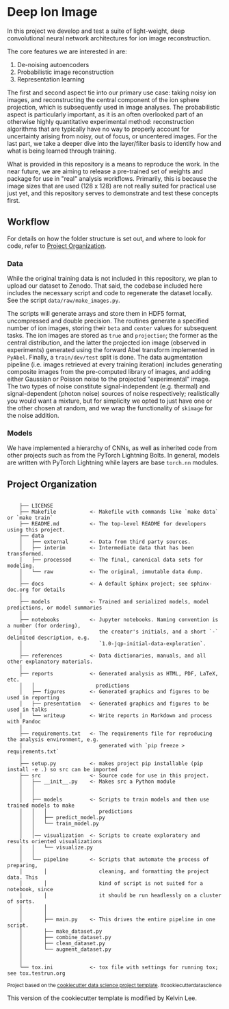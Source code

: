 # Deep Ion Image

In this project we develop and test a suite of light-weight, deep convolutional neural network architectures for ion image reconstruction.

The core features we are interested in are:

1. De-noising autoencoders
2. Probabilistic image reconstruction
3. Representation learning

The first and second aspect tie into our primary use case: taking noisy ion images, and reconstructing the central component of the ion sphere projection, which is subsequently used in image analyses. The probabilistic aspect is particularly important, as it is an often overlooked part of an otherwise highly quantitative experimental method: reconstruction algorithms that are typically have no way to properly account for uncertainty arising from noisy, out of focus, or uncentered images. For the last part, we take a deeper dive into the layer/filter basis to identify how and what is being learned through training.

What is provided in this repository is a means to reproduce the work. In the near future, we are aiming to release a pre-trained set of weights and package for use in "real" analysis workflows. Primarily, this is because the image sizes that are used (128 x 128) are not really suited for practical use just yet, and this repository serves to demonstrate and test these concepts first.

## Workflow

For details on how the folder structure is set out, and where to look for code, refer to [Project Organization](#project-organization).

### Data

While the original training data is not included in this repository, we plan to upload our dataset to Zenodo. That said, the codebase included here includes the necessary script and code to regenerate the dataset locally. See the script `data/raw/make_images.py`.

The scripts will generate arrays and store them in HDF5 format, uncompressed and double precision. The routines generate a specified number of ion images, storing their `beta` and `center` values for subsequent tasks. The ion images are stored as `true` and `projection`; the former as the central distribution, and the latter the projected ion image (observed in experiments) generated using the forward Abel transform implemented in `PyAbel`. Finally, a `train/dev/test` split is done. The data augmentation pipeline (i.e. images retrieved at every training iteration) includes generating composite images from the pre-computed library of images, and adding either Gaussian or Poisson noise to the projected "experimental" image. The two types of noise constitute signal-independent (e.g. thermal) and signal-dependent (photon noise) sources of noise respectively; realistically you would want a mixture, but for simplicity we opted to just have one or the other chosen at random, and we wrap the functionality of `skimage` for the noise addition.

### Models

We have implemented a hierarchy of CNNs, as well as inherited code from other projects such as from the PyTorch Lightning Bolts. In general, models are written with PyTorch Lightning while layers are base `torch.nn` modules. 


## Project Organization
```

    ├── LICENSE
    ├── Makefile           <- Makefile with commands like `make data` or `make train`
    ├── README.md          <- The top-level README for developers using this project.
    ├── data
    │   ├── external       <- Data from third party sources.
    │   ├── interim        <- Intermediate data that has been transformed.
    │   ├── processed      <- The final, canonical data sets for modeling.
    │   └── raw            <- The original, immutable data dump.
    │
    ├── docs               <- A default Sphinx project; see sphinx-doc.org for details
    │
    ├── models             <- Trained and serialized models, model predictions, or model summaries
    │
    ├── notebooks          <- Jupyter notebooks. Naming convention is a number (for ordering),
    │                         the creator's initials, and a short `-` delimited description, e.g.
    │                         `1.0-jqp-initial-data-exploration`.
    │
    ├── references         <- Data dictionaries, manuals, and all other explanatory materials.
    │
    ├── reports            <- Generated analysis as HTML, PDF, LaTeX, etc.
    │   │                    predictions
    │   ├── figures        <- Generated graphics and figures to be used in reporting
    │   ├── presentation   <- Generated graphics and figures to be used in talks
    │   └── writeup        <- Write reports in Markdown and process with Pandoc
    │
    ├── requirements.txt   <- The requirements file for reproducing the analysis environment, e.g.
    │                         generated with `pip freeze > requirements.txt`
    │
    ├── setup.py           <- makes project pip installable (pip install -e .) so src can be imported
    ├── src                <- Source code for use in this project.
    │   ├── __init__.py    <- Makes src a Python module
    │   │
    │   │
    │   ├── models         <- Scripts to train models and then use trained models to make
    │   │   │                 predictions
    │   │   ├── predict_model.py
    │   │   └── train_model.py
    │   │
    │   │── visualization  <- Scripts to create exploratory and results oriented visualizations
    │   │   └── visualize.py
    │   │
    │   └── pipeline       <- Scripts that automate the process of preparing,
    │       │                 cleaning, and formatting the project data. This
    │       │                 kind of script is not suited for a notebook, since
    │       │                 it should be run headlessly on a cluster of sorts.
    │       │                 
    │       │                 
    │       ├── main.py    <- This drives the entire pipeline in one script.
    │       ├── make_dataset.py
    │       ├── combine_dataset.py
    │       ├── clean_dataset.py
    │       └── augment_dataset.py
    │
    │
    └── tox.ini            <- tox file with settings for running tox; see tox.testrun.org
```

<p><small>Project based on the <a target="_blank" href="https://drivendata.github.io/cookiecutter-data-science/">cookiecutter data science project template</a>. #cookiecutterdatascience</small></p>
This version of the cookiecutter template is modified by Kelvin Lee.
